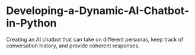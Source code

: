 # Developing-a-Dynamic-AI-Chatbot-in-Python
Creating an AI chatbot that can take on different personas, keep track of conversation history, and provide coherent responses.
